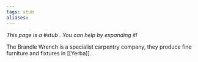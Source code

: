 ```yaml
---
tags: stub
aliases:
---
```


*This page is a #stub . You can help by expanding it!*

The Brandle Wrench is a specialist carpentry company, they produce fine furniture and fixtures in [[Yerba]].